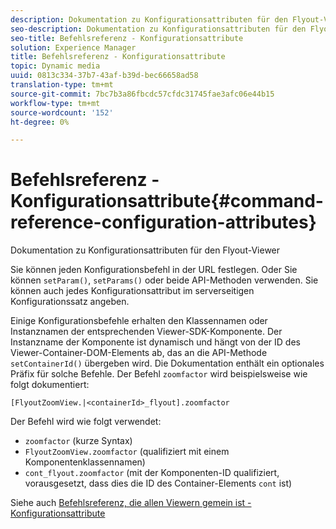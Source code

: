 ```yaml
---
description: Dokumentation zu Konfigurationsattributen für den Flyout-Viewer
seo-description: Dokumentation zu Konfigurationsattributen für den Flyout-Viewer
seo-title: Befehlsreferenz - Konfigurationsattribute
solution: Experience Manager
title: Befehlsreferenz - Konfigurationsattribute
topic: Dynamic media
uuid: 0813c334-37b7-43af-b39d-bec66658ad58
translation-type: tm+mt
source-git-commit: 7bc7b3a86fbcdc57cfdc31745fae3afc06e44b15
workflow-type: tm+mt
source-wordcount: '152'
ht-degree: 0%

---
```



# Befehlsreferenz - Konfigurationsattribute{#command-reference-configuration-attributes}

Dokumentation zu Konfigurationsattributen für den Flyout-Viewer

Sie können jeden Konfigurationsbefehl in der URL festlegen. Oder Sie können `setParam()`, `setParams()` oder beide API-Methoden verwenden. Sie können auch jedes Konfigurationsattribut im serverseitigen Konfigurationssatz angeben.

Einige Konfigurationsbefehle erhalten den Klassennamen oder Instanznamen der entsprechenden Viewer-SDK-Komponente. Der Instanzname der Komponente ist dynamisch und hängt von der ID des Viewer-Container-DOM-Elements ab, das an die API-Methode `setContainerId()` übergeben wird. Die Dokumentation enthält ein optionales Präfix für solche Befehle. Der Befehl `zoomfactor` wird beispielsweise wie folgt dokumentiert:

`[FlyoutZoomView.|<containerId>_flyout].zoomfactor`

Der Befehl wird wie folgt verwendet:

* `zoomfactor` (kurze Syntax)
* `FlyoutZoomView.zoomfactor` (qualifiziert mit einem Komponentenklassennamen)
* `cont_flyout.zoomfactor` (mit der Komponenten-ID qualifiziert, vorausgesetzt, dass dies die ID des Container-Elements  `cont` ist)

Siehe auch [Befehlsreferenz, die allen Viewern gemein ist - Konfigurationsattribute](../../../r-html5-viewer-20-cmdref-configattrib/r-html5-viewer-20-cmdref-configattrib.md#concept-850e0f2c49b949deb7cfbfd330d329bd)
